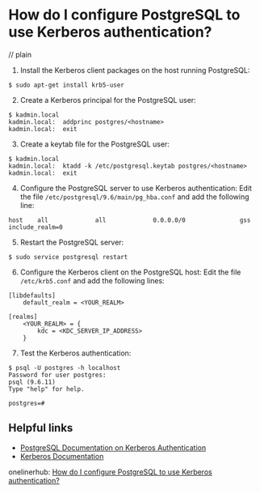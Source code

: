 # How do I configure PostgreSQL to use Kerberos authentication?
// plain

1. Install the Kerberos client packages on the host running PostgreSQL:
```
$ sudo apt-get install krb5-user
```

2. Create a Kerberos principal for the PostgreSQL user:
```
$ kadmin.local
kadmin.local:  addprinc postgres/<hostname>
kadmin.local:  exit
```

3. Create a keytab file for the PostgreSQL user:
```
$ kadmin.local
kadmin.local:  ktadd -k /etc/postgresql.keytab postgres/<hostname>
kadmin.local:  exit
```

4. Configure the PostgreSQL server to use Kerberos authentication:
Edit the file `/etc/postgresql/9.6/main/pg_hba.conf` and add the following line:
```
host    all             all             0.0.0.0/0               gss include_realm=0
```

5. Restart the PostgreSQL server:
```
$ sudo service postgresql restart
```

6. Configure the Kerberos client on the PostgreSQL host:
Edit the file `/etc/krb5.conf` and add the following lines:
```
[libdefaults]
    default_realm = <YOUR_REALM>

[realms]
    <YOUR_REALM> = {
        kdc = <KDC_SERVER_IP_ADDRESS>
    }
```

7. Test the Kerberos authentication:
```
$ psql -U postgres -h localhost
Password for user postgres:
psql (9.6.11)
Type "help" for help.

postgres=#
```

## Helpful links
- [PostgreSQL Documentation on Kerberos Authentication](https://www.postgresql.org/docs/current/auth-kerberos.html)
- [Kerberos Documentation](https://web.mit.edu/kerberos/krb5-1.15/doc/admin/)

onelinerhub: [How do I configure PostgreSQL to use Kerberos authentication?](https://onelinerhub.com/postgresql/how-do-i-configure-postgresql-to-use-kerberos-authentication)